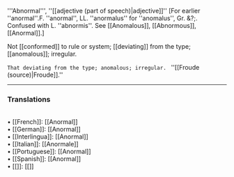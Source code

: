 '''Abnormal''', ''[[adjective (part of speech)|adjective]]'' [For earlier ''anormal''.F. ''anormal'', LL. ''anormalus'' for ''anomalus'', Gr. &?;. Confused with L. ''abnormis''. See [[Anomalous]], [[Abnormous]], [[Anormal]].]

Not [[conformed]] to rule or system; [[deviating]] from the type; [[anomalous]]; irregular.

<code>That deviating from the type; anomalous; irregular. </code> ''[[Froude (source)|Froude]].''

<HR> <P> <H3>Translations</H3><BR>• [[French]]: [[Anormal]]<BR>• [[German]]: [[Anormal]]<BR>• [[Interlingua]]: [[Anormal]]<BR>• [[Italian]]: [[Anormale]]<BR>• [[Portuguese]]: [[Anormal]]<BR>• [[Spanish]]: [[Anormal]]<BR>• [[]]: [[]]